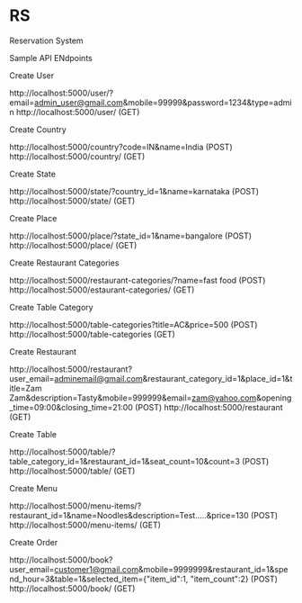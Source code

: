 # RS
Reservation System

Sample API ENdpoints

Create User

http://localhost:5000/user/?email=admin_user@gmail.com&mobile=99999&password=1234&type=admin
http://localhost:5000/user/ (GET)

Create Country

http://localhost:5000/country?code=IN&name=India (POST)
http://localhost:5000/country/ (GET)

Create State

http://localhost:5000/state/?country_id=1&name=karnataka (POST)
http://localhost:5000/state/ (GET)


Create Place

http://localhost:5000/place/?state_id=1&name=bangalore (POST)
http://localhost:5000/place/ (GET)

Create Restaurant Categories

http://localhost:5000/restaurant-categories/?name=fast food (POST)
http://localhost:5000/estaurant-categories/ (GET)

Create Table Category

http://localhost:5000/table-categories?title=AC&price=500 (POST)
http://localhost:5000/table-categories (GET)

Create Restaurant

http://localhost:5000/restaurant?user_email=adminemail@gmail.com&restaurant_category_id=1&place_id=1&title=Zam Zam&description=Tasty&mobile=999999&email=zam@yahoo.com&opening_time=09:00&closing_time=21:00 (POST)
http://localhost:5000/restaurant (GET)

Create Table

http://localhost:5000/table/?table_category_id=1&restaurant_id=1&seat_count=10&count=3 (POST)
http://localhost:5000/table/ (GET)

Create Menu

http://localhost:5000/menu-items/?restaurant_id=1&name=Noodles&description=Test.....&price=130 (POST)
http://localhost:5000/menu-items/ (GET)

Create Order

http://localhost:5000/book?user_email=customer1@gmail.com&mobile=9999999&restaurant_id=1&spend_hour=3&table=1&selected_item={"item_id":1, "item_count":2} (POST)
http://localhost:5000/book/ (GET)
